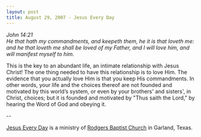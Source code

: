 ```yaml
---
layout: post
title: August 29, 2007 - Jesus Every Day
---
```


_John 14:21  
He that hath my commandments, and keepeth them, he it is that
loveth me: and he that loveth me shall be loved of my Father, and I
will love him, and will manifest myself to him._

This is the key to an abundant life, an intimate relationship with
Jesus Christ! The one thing needed to have this relationship is to
love Him. The evidence that you actually love Him is that you keep
His commandments. In other words, your life and the choices thereof
are not founded and motivated by this world&rsquo;s system, or even
by your brothers' and sisters', in Christ, choices; but it is founded
and motivated by "Thus saith the Lord," by hearing the Word of God and
obeying it.

 --

<a href=http://jesuseveryday.net>Jesus Every Day</a> is a ministry of <a href=http://rodgersbaptist.net>Rodgers Baptist Church</a> in Garland, Texas.
